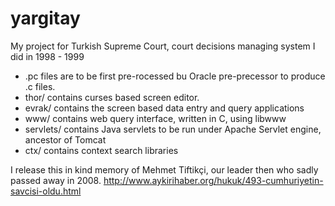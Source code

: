 yargitay
========

My project for Turkish Supreme Court, court decisions managing system I did in 1998 - 1999

* .pc files are to be first pre-rocessed bu Oracle pre-precessor to produce .c files.
* thor/ contains curses based screen editor. 
* evrak/ contains the screen based data entry and query applications
* www/ contains web query interface, written in C, using libwww 
* servlets/ contains Java servlets to be run under Apache Servlet engine, ancestor of Tomcat
* ctx/ contains context search libraries

I release this in kind memory of Mehmet Tiftikçi, our leader then who sadly passed away in 2008.
http://www.aykirihaber.org/hukuk/493-cumhuriyetin-savcisi-oldu.html
